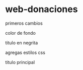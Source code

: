 # web-donaciones

primeros cambios

color de fondo

titulo en negrita

agregas estilos css

titulo principal

